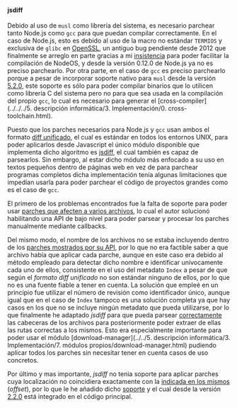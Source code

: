 #### jsdiff

Debido al uso de `musl` como librería del sistema, es necesario parchear tanto
Node.js como `gcc` para que puedan compilar correctamente. En el caso de Node.js,
esto es debido al uso de la macro no estándar `TERMIOS` y exclusiva de `glibc`
en [OpenSSL](https://rt.openssl.org/Ticket/Display.html?id=2823), un antiguo bug
pendiente desde 2012 que finalmente se arreglo en parte gracias a mi
[insistencia](https://github.com/openssl/openssl/issues/163) para poder
facilitar la compilación de NodeOS, y desde la versión 0.12.0 de Node.js ya no
es preciso parchearlo. Por otra parte, en el caso de `gcc` es preciso parchearlo
porque a pesar de incorporar soporte nativo para `musl` desde la versión
[5.2.0](http://www.phoronix.com/scan.php?page=news_item&px=Musl-Libc-GCC-Support),
este soporte es sólo para poder compilar binarios que lo utilicen como librería
C del sistema pero no para que sea usada en la compilación del propio `gcc`, lo
cual es necesario para generar el
[cross-compiler](../../../5. descripción informática/3. Implementación/0. cross-toolchain.html).

Puesto que los parches necesarios para Node.js y `gcc` usan ambos el formato
[diff unificado](http://www.gnu.org/software/diffutils/manual/html_node/Detailed-Unified.html),
el cual es estándar en todos los entornos UNIX, para poder aplicarlos desde
Javascript el único módulo disponible que implementa dicho algoritmo es
[jsdiff](https://github.com/kpdecker/jsdiff), el cual también es capaz de
parsearlos. Sin embargo, al estar dicho módulo más enfocado a su uso en textos
pequeños dentro de páginas web en vez de para parchear programas completos dicha
implementación tenía algunas limitaciones que impedían usarla para poder
parchear el código de proyectos grandes como es el caso de `gcc`.

El primero de los problemas encontrados fue la falta de soporte para poder usar
[parches que afecten a varios archivos](https://github.com/kpdecker/jsdiff/issues/60),
lo cual el autor solucionó habilitando una API de bajo nivel para poder parsear
y procesar los parches manualmente mediante callbacks.

Del mismo modo, el nombre de los archivos no se estaba incluyendo dentro de los
[parches mostrados por su API](https://github.com/kpdecker/jsdiff/issues/82),
por lo que no era factible saber a que archivo había que aplicar cada parche,
aunque en este caso era debido al método empleado para detectar dicho nombre e
identificar unívocamente cada uno de ellos, consistente en el uso del metadato
`Index` a pesar de que según el *formato diff unificado* no son estándar ninguno
de ellos, por lo que no es una fuente fiable a tener en cuenta. La solución que
empleé en un principio fue utilizar el número de revisión como identificador
único, aunque igual que en el caso de `Index` tampoco es una solución completa
ya que hay casos en los que no se incluye ningún metadato que pueda utilizarse,
por lo que finalmente he adaptado *jsdiff* para que pueda parsear
[correctamente](https://github.com/kpdecker/jsdiff/pull/88) las cabeceras de los
archivos para posteriormente poder extraer de ellas las rutas correctas a los
mismos. Esto era especialmente importante para poder usar el módulo
[download-manager](../../5. descripción informática/3. Implementación/7. módulos propios/download-manager.html) pudiendo aplicar
todos los parches sin necesitar tener en cuenta casos de uso concretos.

Por último y mas importante, *jsdiff* no tenia soporte para aplicar parches cuya
localización no coincidiera exactamente con la
[indicada en los mismos](https://github.com/kpdecker/jsdiff/issues/84)
(*offset*), por lo que le he añadido dicho
[soporte](https://github.com/kpdecker/jsdiff/pull/83) y el cual desde la versión
[2.2.0](https://github.com/kpdecker/jsdiff/releases/tag/v2.2.0) está integrado
en el código principal.
